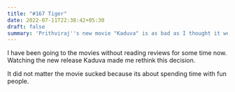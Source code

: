 ```yaml
---
title: "#167 Tiger"
date: 2022-07-11T22:38:42+05:30
draft: false
summary: 'Prithviraj''s new movie "Kaduva" is as bad as I thought it would be.'
---
```


I have been going to the movies without reading reviews for some time now. Watching the new release Kaduva made me rethink this decision.

It did not matter the movie sucked because its about spending time with fun people.
